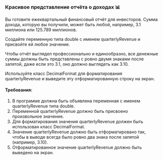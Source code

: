 
### Красивое представление отчёта о доходах 📊

Вы готовите ежеквартальный финансовый отчёт для инвесторов. Сумма дохода, которую вы получили, может быть любой, например, 3.1 миллиона или 125.789 миллионов.

Создайте переменную типа double с именем quarterlyRevenue и присвойте ей любое значение.

Чтобы отчёт выглядел профессионально и единообразно, все денежные суммы должны быть представлены с ровно двумя знаками после запятой, даже если это 3.1, оно должно выглядеть как 3.10.

Используйте класс DecimalFormat для форматирования quarterlyRevenue и выведите эту отформатированную строку на экран.

#### Требования:
1. В программе должна быть объявлена переменная с именем quarterlyRevenue типа double.
2. Переменной quarterlyRevenue должно быть присвоено произвольное значение.
3. Для форматирования значения quarterlyRevenue должен быть использован класс DecimalFormat.
4. Значение quarterlyRevenue должно быть отформатировано так, чтобы в выводе всегда было ровно два знака после запятой (например, 3.10).
5. Отформатированное значение quarterlyRevenue должно быть выведено на экран.
